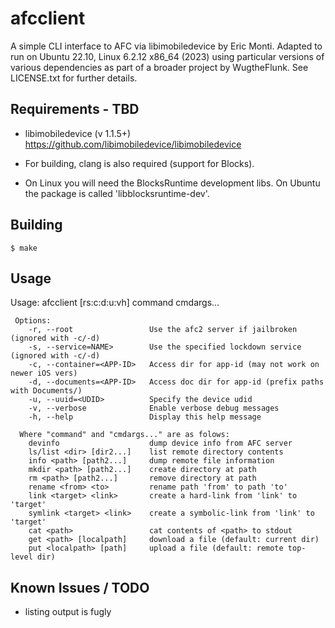 afcclient
=========

A simple CLI interface to AFC via libimobiledevice by Eric Monti.
Adapted to run on Ubuntu 22.10, Linux 6.2.12 x86_64 (2023) using particular versions of various dependencies as part of a broader project by WugtheFlunk. See LICENSE.txt for further details.


## Requirements - TBD

- libimobiledevice (v 1.1.5+)
  https://github.com/libimobiledevice/libimobiledevice

- For building, clang is also required (support for Blocks).

- On Linux you will need the BlocksRuntime development libs. On Ubuntu the package is called 'libblocksruntime-dev'.

## Building

    $ make

## Usage
Usage: afcclient [rs:c:d:u:vh] command cmdargs...

     Options:
        -r, --root                 Use the afc2 server if jailbroken (ignored with -c/-d)
        -s, --service=NAME>        Use the specified lockdown service (ignored with -c/-d)
        -c, --container=<APP-ID>   Access dir for app-id (may not work on newer iOS vers)
        -d, --documents=<APP-ID>   Access doc dir for app-id (prefix paths with Documents/)
        -u, --uuid=<UDID>          Specify the device udid
        -v, --verbose              Enable verbose debug messages
        -h, --help                 Display this help message

      Where "command" and "cmdargs..." are as folows:
        devinfo                    dump device info from AFC server
        ls/list <dir> [dir2...]    list remote directory contents
        info <path> [path2...]     dump remote file information
        mkdir <path> [path2...]    create directory at path
        rm <path> [path2...]       remove directory at path
        rename <from> <to>         rename path 'from' to path 'to'
        link <target> <link>       create a hard-link from 'link' to 'target'
        symlink <target> <link>    create a symbolic-link from 'link' to 'target'
        cat <path>                 cat contents of <path> to stdout
        get <path> [localpath]     download a file (default: current dir)
        put <localpath> [path]     upload a file (default: remote top-level dir)

## Known Issues / TODO

- listing output is fugly
